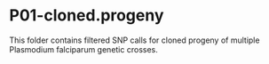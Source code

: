 # P01-cloned.progeny
This folder contains filtered SNP calls for cloned progeny of multiple Plasmodium falciparum genetic crosses. 
